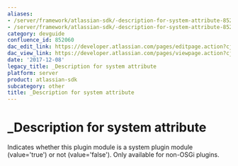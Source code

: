 ```yaml
---
aliases:
- /server/framework/atlassian-sdk/-description-for-system-attribute-852060.html
- /server/framework/atlassian-sdk/-description-for-system-attribute-852060.md
category: devguide
confluence_id: 852060
dac_edit_link: https://developer.atlassian.com/pages/editpage.action?cjm=wozere&pageId=852060
dac_view_link: https://developer.atlassian.com/pages/viewpage.action?cjm=wozere&pageId=852060
date: '2017-12-08'
legacy_title: _Description for system attribute
platform: server
product: atlassian-sdk
subcategory: other
title: _Description for system attribute
---
```

# \_Description for system attribute

Indicates whether this plugin module is a system plugin module (value='true') or not (value='false'). Only available for non-OSGi plugins.
